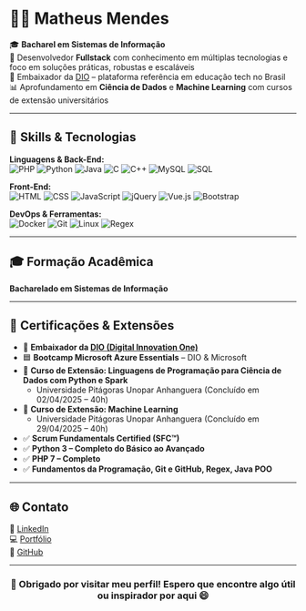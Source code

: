 # 👨‍💻 Matheus Mendes

🎓 **Bacharel em Sistemas de Informação**  
💼 Desenvolvedor **Fullstack** com conhecimento em múltiplas tecnologias e foco em soluções práticas, robustas e escaláveis  
🚀 Embaixador da [DIO](https://web.dio.me) – plataforma referência em educação tech no Brasil  
📊 Aprofundamento em **Ciência de Dados** e **Machine Learning** com cursos de extensão universitários

---

## 🧠 Skills & Tecnologias

**Linguagens & Back-End:**  
![PHP](https://img.shields.io/badge/-PHP-777BB4?style=flat&logo=php&logoColor=fff) 
![Python](https://img.shields.io/badge/-Python-3776AB?style=flat&logo=python&logoColor=fff) 
![Java](https://img.shields.io/badge/-Java-007396?style=flat&logo=java&logoColor=fff) 
![C](https://img.shields.io/badge/-C-00599C?style=flat&logo=c&logoColor=fff) 
![C++](https://img.shields.io/badge/-C++-00599C?style=flat&logo=c%2B%2B&logoColor=fff) 
![MySQL](https://img.shields.io/badge/-MySQL-4479A1?style=flat&logo=mysql&logoColor=fff) 
![SQL](https://img.shields.io/badge/-SQL-003B57?style=flat&logo=postgresql&logoColor=white)

**Front-End:**  
![HTML](https://img.shields.io/badge/-HTML5-E34F26?style=flat&logo=html5&logoColor=white)
![CSS](https://img.shields.io/badge/-CSS3-1572B6?style=flat&logo=css3&logoColor=white)
![JavaScript](https://img.shields.io/badge/-JavaScript-F7DF1E?style=flat&logo=javascript&logoColor=000)
![jQuery](https://img.shields.io/badge/-jQuery-0769AD?style=flat&logo=jquery&logoColor=white)
![Vue.js](https://img.shields.io/badge/-Vue.js-4FC08D?style=flat&logo=vue.js&logoColor=white)
![Bootstrap](https://img.shields.io/badge/-Bootstrap-563D7C?style=flat&logo=bootstrap&logoColor=white)

**DevOps & Ferramentas:**  
![Docker](https://img.shields.io/badge/-Docker-2496ED?style=flat&logo=docker&logoColor=fff) 
![Git](https://img.shields.io/badge/-Git-F05032?style=flat&logo=git&logoColor=fff) 
![Linux](https://img.shields.io/badge/-Linux-FCC624?style=flat&logo=linux&logoColor=black) 
![Regex](https://img.shields.io/badge/-Regex-A020F0?style=flat&logo=regex&logoColor=white)

---

## 🎓 Formação Acadêmica

**Bacharelado em Sistemas de Informação**  

---

## 📜 Certificações & Extensões

- 🏅 **Embaixador da [DIO (Digital Innovation One)](https://web.dio.me)**  
- 🟦 **Bootcamp Microsoft Azure Essentials** – DIO & Microsoft  
- 🧪 **Curso de Extensão: Linguagens de Programação para Ciência de Dados com Python e Spark**  
  - Universidade Pitágoras Unopar Anhanguera (Concluído em 02/04/2025 – 40h)  
- 🤖 **Curso de Extensão: Machine Learning**  
  - Universidade Pitágoras Unopar Anhanguera (Concluído em 29/04/2025 – 40h)  
- ✅ **Scrum Fundamentals Certified (SFC™)**  
- ✅ **Python 3 – Completo do Básico ao Avançado**  
- ✅ **PHP 7 – Completo**  
- ✅ **Fundamentos da Programação, Git e GitHub, Regex, Java POO**

---

## 🌐 Contato

🔗 [LinkedIn](https://www.linkedin.com/in/matheus-f-mendes/)  
💻 [Portfólio](http://matheusfmendes.github.io/)  
🐙 [GitHub](https://github.com/matheusfmendes)

---

<h3 align="center">🎉 Obrigado por visitar meu perfil! Espero que encontre algo útil ou inspirador por aqui 😄</h3>


<!--a href="http://matheusfmendes.github.io/">
<img align="right" src="https://metrics.lecoq.io/matheusfmendes?base.metadata=0" />
</a-->

<!--img src="https://user-images.githubusercontent.com/50635097/119244289-5057c900-bb45-11eb-8ee1-1c826488615b.png" width="30px" /><strong> I am currently an information system student.</strong>

<a href="http://matheusfmendes.github.io/">
<img align="right" src="https://github-readme-stats.vercel.app/api?username=matheusfmendes&bg_color=22272E&text_color=CDD9E5&count_private=true&show_icons=true&hide_border=true&include_all_commits=true"/> 
</a>

<img src="https://user-images.githubusercontent.com/50635097/119244230-b263fe80-bb44-11eb-9e1e-71116373fb04.png" width="40px"/><br/>I'm a <strong>fullstack</strong>
<br />
<br />
<br />
<br />
<br />
<br />
<br />
<br />
<br />
<br />
<br />
<br />
<br />
<br />
<br />
<br />
<br />
<h3 align="center">Thanks for visiting my Github :-) Wish you have a good time here! 🎉 Please continue your visit ↓</h3>
<<p align="left">
<a href="http://matheusfmendes.github.io/">
  <img src="https://github-readme-stats.vercel.app/api/top-langs/?username=matheusfmendes&layout=compact&bg_color=22272E&text_color=CDD9E5&langs_count=10&hide_border=true" width="330px"/>
</a>
</p>




<**matheusfmendes/matheusfmendes** is a ✨ _special_ ✨ repository because its `README.md` (this file) appears on your GitHub profile.

Here are some ideas to get you started:

- 🔭 I’m currently working on ...
- 🌱 I’m currently learning ...
- 👯 I’m looking to collaborate on ...
- 🤔 I’m looking for help with ...
- 💬 Ask me about ...
- 📫 How to reach me: ...
- 😄 Pronouns: ...
- ⚡ Fun fact: ...
--!>
